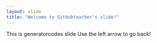 ```yaml
---
layout: slide
title: "Welcome to GitHubteacher's slide!"
---
```

This is generatorcodes slide
Use the left arrow to go back!